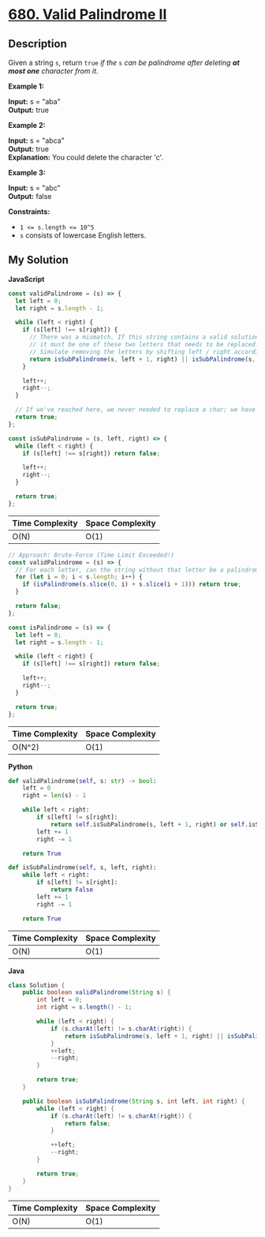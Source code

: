 # [680. Valid Palindrome II](https://leetcode.com/problems/valid-palindrome-ii)

## Description

Given a string `s`, return `true` _if the_ `s` _can be palindrome after deleting **at most one** character from it_.

**Example 1:**

**Input:** s = "aba"  
**Output:** true

**Example 2:**

**Input:** s = "abca"  
**Output:** true  
**Explanation:** You could delete the character 'c'.

**Example 3:**

**Input:** s = "abc"  
**Output:** false

**Constraints:**

- `1 <= s.length <= 10^5`
- `s` consists of lowercase English letters.

## My Solution

**JavaScript**

```js
const validPalindrome = (s) => {
  let left = 0;
  let right = s.length - 1;

  while (left < right) {
    if (s[left] !== s[right]) {
      // There was a mismatch. If this string contains a valid solution,
      // it must be one of these two letters that needs to be replaced.
      // Simulate removing the letters by shifting left / right accordingly.
      return isSubPalindrome(s, left + 1, right) || isSubPalindrome(s, left, right - 1);
    }

    left++;
    right--;
  }

  // If we've reached here, we never needed to replace a char; we have a full palindrome already!
  return true;
};

const isSubPalindrome = (s, left, right) => {
  while (left < right) {
    if (s[left] !== s[right]) return false;

    left++;
    right--;
  }

  return true;
};
```

| Time Complexity | Space Complexity |
| --------------- | ---------------- |
| O(N)            | O(1)             |

```js
// Approach: Brute-Force (Time Limit Exceeded!)
const validPalindrome = (s) => {
  // For each letter, can the string without that letter be a palindrome?
  for (let i = 0; i < s.length; i++) {
    if (isPalindrome(s.slice(0, i) + s.slice(i + 1))) return true;
  }

  return false;
};

const isPalindrome = (s) => {
  let left = 0;
  let right = s.length - 1;

  while (left < right) {
    if (s[left] !== s[right]) return false;

    left++;
    right--;
  }

  return true;
};
```

| Time Complexity | Space Complexity |
| --------------- | ---------------- |
| O(N^2)          | O(1)             |

**Python**

```python
def validPalindrome(self, s: str) -> bool:
    left = 0
    right = len(s) - 1

    while left < right:
        if s[left] != s[right]:
            return self.isSubPalindrome(s, left + 1, right) or self.isSubPalindrome(s, left, right - 1)
        left += 1
        right -= 1

    return True

def isSubPalindrome(self, s, left, right):
    while left < right:
        if s[left] != s[right]:
            return False
        left += 1
        right -= 1

    return True
```

| Time Complexity | Space Complexity |
| --------------- | ---------------- |
| O(N)            | O(1)             |

**Java**

```java
class Solution {
    public boolean validPalindrome(String s) {
        int left = 0;
        int right = s.length() - 1;

        while (left < right) {
            if (s.charAt(left) != s.charAt(right)) {
                return isSubPalindrome(s, left + 1, right) || isSubPalindrome(s, left, right - 1);
            }
            ++left;
            --right;
        }

        return true;
    }

    public boolean isSubPalindrome(String s, int left, int right) {
        while (left < right) {
            if (s.charAt(left) != s.charAt(right)) {
                return false;
            }

            ++left;
            --right;
        }

        return true;
    }
}
```

| Time Complexity | Space Complexity |
| --------------- | ---------------- |
| O(N)            | O(1)             |
